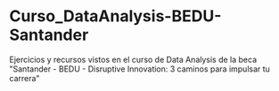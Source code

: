 # Curso_DataAnalysis-BEDU-Santander
Ejercicios y recursos vistos en el curso de Data Analysis de la beca "Santander - BEDU - Disruptive Innovation: 3 caminos para impulsar tu carrera"
